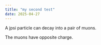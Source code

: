 ```yaml
---
title: "my second test"
date: 2025-04-27
---
```


A jpsi particle can decay into a pair of muons.

The muons have opposite charge.
